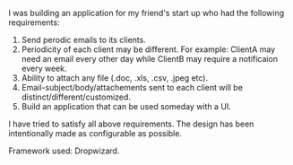 I was building an application for my friend's start up who had the following requirements:

1. Send perodic emails to its clients.
2. Periodicity of each client may be different. For example: ClientA may need an email every other day while ClientB may require a notificaion every week.
3. Ability to attach any file (.doc, .xls, .csv, .jpeg etc).
4. Email-subject/body/attachements sent to each client will be distinct/different/customized.
5. Build an application that can be used someday with a UI.

I have tried to satisfy all above requirements. 
The design has been intentionally made as configurable as possible.

Framework used: Dropwizard.
